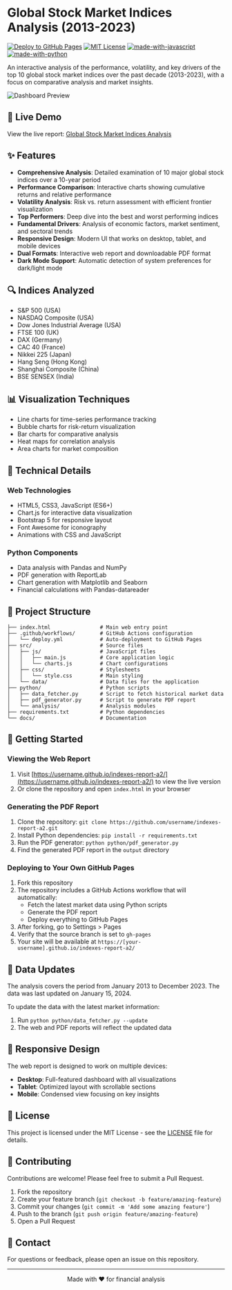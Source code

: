 # Global Stock Market Indices Analysis (2013-2023)

[![Deploy to GitHub Pages](https://github.com/inakizamores/indexes-report-a2/actions/workflows/deploy.yml/badge.svg)](https://github.com/inakizamores/indexes-report-a2/actions/workflows/deploy.yml)
[![MIT License](https://img.shields.io/badge/License-MIT-blue.svg)](https://opensource.org/licenses/MIT)
[![made-with-javascript](https://img.shields.io/badge/Made%20with-JavaScript-1f425f.svg)](https://www.javascript.com)
[![made-with-python](https://img.shields.io/badge/Made%20with-Python-1f425f.svg)](https://www.python.org/)

An interactive analysis of the performance, volatility, and key drivers of the top 10 global stock market indices over the past decade (2013-2023), with a focus on comparative analysis and market insights.

![Dashboard Preview](https://via.placeholder.com/800x400?text=Stock+Market+Indices+Dashboard)

## 🚀 Live Demo

View the live report: [Global Stock Market Indices Analysis](https://inakizamores.github.io/indexes-report-a2/)

## ✨ Features

- **Comprehensive Analysis**: Detailed examination of 10 major global stock indices over a 10-year period
- **Performance Comparison**: Interactive charts showing cumulative returns and relative performance
- **Volatility Analysis**: Risk vs. return assessment with efficient frontier visualization
- **Top Performers**: Deep dive into the best and worst performing indices
- **Fundamental Drivers**: Analysis of economic factors, market sentiment, and sectoral trends
- **Responsive Design**: Modern UI that works on desktop, tablet, and mobile devices
- **Dual Formats**: Interactive web report and downloadable PDF format
- **Dark Mode Support**: Automatic detection of system preferences for dark/light mode

## 🔍 Indices Analyzed

- S&P 500 (USA)
- NASDAQ Composite (USA)
- Dow Jones Industrial Average (USA)
- FTSE 100 (UK)
- DAX (Germany)
- CAC 40 (France)
- Nikkei 225 (Japan)
- Hang Seng (Hong Kong)
- Shanghai Composite (China)
- BSE SENSEX (India)

## 📊 Visualization Techniques

- Line charts for time-series performance tracking
- Bubble charts for risk-return visualization
- Bar charts for comparative analysis
- Heat maps for correlation analysis
- Area charts for market composition

## 🧰 Technical Details

### Web Technologies
- HTML5, CSS3, JavaScript (ES6+)
- Chart.js for interactive data visualization
- Bootstrap 5 for responsive layout
- Font Awesome for iconography
- Animations with CSS and JavaScript

### Python Components
- Data analysis with Pandas and NumPy
- PDF generation with ReportLab
- Chart generation with Matplotlib and Seaborn
- Financial calculations with Pandas-datareader

## 📁 Project Structure
```
├── index.html                # Main web entry point
├── .github/workflows/        # GitHub Actions configuration
│   └── deploy.yml            # Auto-deployment to GitHub Pages
├── src/                      # Source files
│   ├── js/                   # JavaScript files
│   │   ├── main.js           # Core application logic
│   │   └── charts.js         # Chart configurations
│   ├── css/                  # Stylesheets
│   │   └── style.css         # Main styling
│   └── data/                 # Data files for the application
├── python/                   # Python scripts
│   ├── data_fetcher.py       # Script to fetch historical market data
│   ├── pdf_generator.py      # Script to generate PDF report
│   └── analysis/             # Analysis modules
├── requirements.txt          # Python dependencies
└── docs/                     # Documentation
```

## 🚀 Getting Started

### Viewing the Web Report
1. Visit [https://username.github.io/indexes-report-a2/](https://username.github.io/indexes-report-a2/) to view the live version
2. Or clone the repository and open `index.html` in your browser

### Generating the PDF Report
1. Clone the repository: `git clone https://github.com/username/indexes-report-a2.git`
2. Install Python dependencies: `pip install -r requirements.txt`
3. Run the PDF generator: `python python/pdf_generator.py`
4. Find the generated PDF report in the `output` directory

### Deploying to Your Own GitHub Pages
1. Fork this repository
2. The repository includes a GitHub Actions workflow that will automatically:
   - Fetch the latest market data using Python scripts
   - Generate the PDF report
   - Deploy everything to GitHub Pages
3. After forking, go to Settings > Pages
4. Verify that the source branch is set to `gh-pages`
5. Your site will be available at `https://[your-username].github.io/indexes-report-a2/`

## 🔄 Data Updates

The analysis covers the period from January 2013 to December 2023. The data was last updated on January 15, 2024.

To update the data with the latest market information:
1. Run `python python/data_fetcher.py --update`
2. The web and PDF reports will reflect the updated data

## 📱 Responsive Design

The web report is designed to work on multiple devices:

- **Desktop**: Full-featured dashboard with all visualizations
- **Tablet**: Optimized layout with scrollable sections
- **Mobile**: Condensed view focusing on key insights

## 📄 License

This project is licensed under the MIT License - see the [LICENSE](LICENSE) file for details.

## 👥 Contributing

Contributions are welcome! Please feel free to submit a Pull Request.

1. Fork the repository
2. Create your feature branch (`git checkout -b feature/amazing-feature`)
3. Commit your changes (`git commit -m 'Add some amazing feature'`)
4. Push to the branch (`git push origin feature/amazing-feature`)
5. Open a Pull Request

## 📧 Contact

For questions or feedback, please open an issue on this repository.

---

<p align="center">
  Made with ❤️ for financial analysis
</p>
